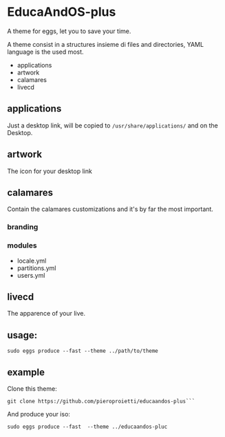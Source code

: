 # EducaAndOS-plus

A theme for eggs, let you to save your time.

A theme consist in a structures insieme di files and directories, YAML language is the used most.

* applications
* artwork
* calamares
* livecd

## applications
Just a desktop link, will be copied to ```/usr/share/applications/``` and on the Desktop.

## artwork
The icon for your desktop link

## calamares
Contain the calamares customizations and it's by far the most important.

### branding

### modules
* locale.yml
* partitions.yml
* users.yml

## livecd
The apparence of your live.

## usage:

```
sudo eggs produce --fast --theme ../path/to/theme
```
## example

Clone this theme:

```
git clone https://github.com/pieroproietti/educaandos-plus```
```

And produce your iso:

```
sudo eggs produce --fast  --theme ../educaandos-pluc
```


